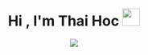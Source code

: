 <h1 align="center">Hi , I'm Thai Hoc <img src="https://media.giphy.com/media/hvRJCLFzcasrR4ia7z/giphy.gif" width="35"></h1>
<p align="center">
  <a href="https://github.com/DenverCoder1/readme-typing-svg"><img src="[![Typing SVG](https://readme-typing-svg.herokuapp.com?lines=+Welcome+to+my+workspace;I+am+web+developer)](https://git.io/typing-svg)"></a>
</p>
